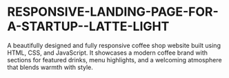 # RESPONSIVE-LANDING-PAGE-FOR-A-STARTUP--LATTE-LIGHT
A beautifully designed and fully responsive coffee shop website built using HTML, CSS, and JavaScript. It showcases a modern coffee brand with sections for featured drinks, menu highlights, and a welcoming atmosphere that blends warmth with style.
